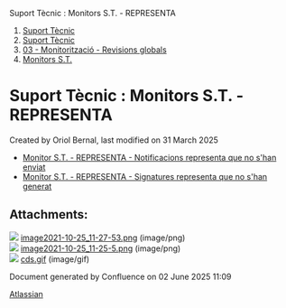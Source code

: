 Suport Tècnic : Monitors S.T. - REPRESENTA  

1.  [Suport Tècnic](index.md)
2.  [Suport Tècnic](13893782.md)
3.  [03 - Monitorització - Revisions globals](26313327.md)
4.  [Monitors S.T.](Monitors-S.T._41522177.md)

Suport Tècnic : Monitors S.T. - REPRESENTA
==========================================

Created by Oriol Bernal, last modified on 31 March 2025

*   [Monitor S.T. - REPRESENTA - Notificacions representa que no s'han enviat](/display/SII/Monitor+S.T.+-+REPRESENTA+-+Notificacions+representa+que+no+s%27han+enviat "Monitor S.T. - REPRESENTA - Notificacions representa que no s'han enviat")
*   [Monitor S.T. - REPRESENTA - Signatures representa que no s'han generat](/display/SII/Monitor+S.T.+-+REPRESENTA+-+Signatures+representa+que+no+s%27han+generat "Monitor S.T. - REPRESENTA - Signatures representa que no s'han generat")

Attachments:
------------

![](images/icons/bullet_blue.gif) [image2021-10-25\_11-27-53.png](attachments/128647237/128647238.png) (image/png)  
![](images/icons/bullet_blue.gif) [image2021-10-25\_11-25-5.png](attachments/128647237/128647239.png) (image/png)  
![](images/icons/bullet_blue.gif) [cds.gif](attachments/128647237/128647240.gif) (image/gif)  

Document generated by Confluence on 02 June 2025 11:09

[Atlassian](http://www.atlassian.com/)